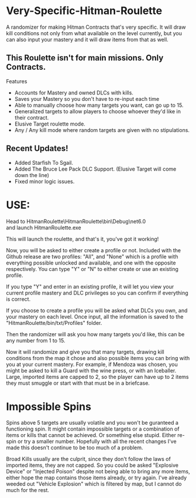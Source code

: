 # Very-Specific-Hitman-Roulette

A randomizer for making Hitman Contracts that's very specific. It will draw kill conditions not only from what available on the level currently, but you can also input your mastery and it will draw items from that as well.

## This Roulette isn't for main missions. Only Contracts.

Features
- Accounts for Mastery and owned DLCs with kills.
- Saves your Mastery so you don't have to re-input each time
- Able to manually choose how many targets you want, can go up to 15.
- Generalized targets to allow players to choose whoever they'd like in their contract.
- Elusive Target roulette mode.
- Any / Any kill mode where random targets are given with no stipulations.

## Recent Updates!

- Added Starfish To Sgail.
- Added The Bruce Lee Pack DLC Support.
(Elusive Target will come down the line)
- Fixed minor logic issues.

# USE:

Head to HitmanRoulette\HitmanRoulette\bin\Debug\net6.0\
and launch HitmanRoulette.exe

This will launch the roulette, and that's it, you've got it working!

Now, you will be asked to either create a profile or not. Included with the Github release are two profiles: "All", and "None" which is a profile with everything possible unlocked and available, and one with the opposite respectively. You can type "Y" or "N" to either create or use an existing profile.

If you type "Y" and enter in an existing profile, it will let you view your current profile mastery and DLC privileges so you can confirm if everything is correct.

If you choose to create a profile you will be asked what DLCs you own, and your mastery on each level. Once input, all the information is saved to the "HitmanRoulette/bin/txt/Profiles" folder.

Then the randomizer will ask you how many targets you'd like, this can be any number from 1 to 15.

Now it will randomize and give you that many targets, drawing kill conditions from the map it chose and also possible items you can bring with you at your current mastery. For example, if Mendoza was chosen, you might be asked to kill a Guard with the wine press, or with an Iceballer. Large, imported items are capped to 2, so the player can have up to 2 items they must smuggle or start with that must be in a briefcase.

# Impossible Spins

Spins above 5 targets are usually volatile and you won't be guranteed a functioning spin. It might contain impossible targets or a combination of items or kills that cannot be achieved. Or something else stupid. Either re-spin or try a smaller number. Hopefully with all the recent changes I've made this doesn't continue to be too much of a problem. 

Broad Kills usually are the culprit, since they don't follow the laws of imported items, they are not capped. So you could be asked "Explosive Device" or "Injected Poison" despite not being able to bring any more items, either hope the map contains those items already, or try again. I've already weeded out "Vehicle Explosion" which is filtered by map, but I cannot do much for the rest.